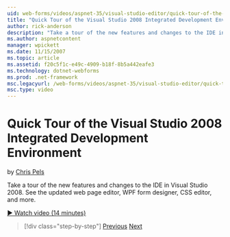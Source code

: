 ```yaml
---
uid: web-forms/videos/aspnet-35/visual-studio-editor/quick-tour-of-the-visual-studio-2008-integrated-development-environment
title: "Quick Tour of the Visual Studio 2008 Integrated Development Environment | Microsoft Docs"
author: rick-anderson
description: "Take a tour of the new features and changes to the IDE in Visual Studio 2008. See the updated web page editor, WPF form designer, CSS editor, and more."
ms.author: aspnetcontent
manager: wpickett
ms.date: 11/15/2007
ms.topic: article
ms.assetid: f20c5f1c-e49c-4909-b18f-8b5a442eafe3
ms.technology: dotnet-webforms
ms.prod: .net-framework
msc.legacyurl: /web-forms/videos/aspnet-35/visual-studio-editor/quick-tour-of-the-visual-studio-2008-integrated-development-environment
msc.type: video
---
```

Quick Tour of the Visual Studio 2008 Integrated Development Environment
====================
by [Chris Pels](https://twitter.com/chrispels)

Take a tour of the new features and changes to the IDE in Visual Studio 2008. See the updated web page editor, WPF form designer, CSS editor, and more.

[&#9654; Watch video (14 minutes)](https://channel9.msdn.com/Blogs/ASP-NET-Site-Videos/quick-tour-of-the-visual-studio-2008-integrated-development-environment)

> [!div class="step-by-step"]
> [Previous](intellisense-for-jscript-and-aspnet-ajax.md)
> [Next](creating-and-modifying-a-css-file.md)
